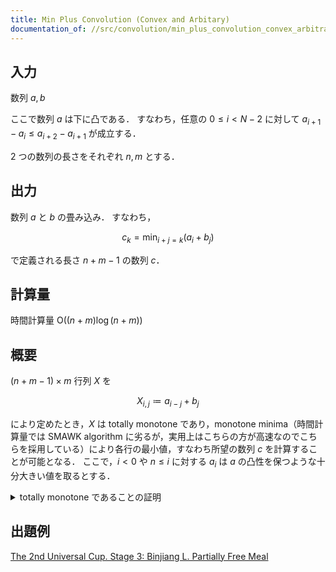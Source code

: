 ```yaml
---
title: Min Plus Convolution (Convex and Arbitary)
documentation_of: //src/convolution/min_plus_convolution_convex_arbitrary.hpp
---
```


## 入力

数列 $a, b$ 

ここで数列 $a$ は下に凸である．
すなわち，任意の $0 \leq i \lt N - 2$ に対して $a _ {i + 1} - a _ i \leq a _ {i + 2} - a _ {i + 1}$ が成立する．

2 つの数列の長さをそれぞれ $n, m$ とする．

## 出力

数列 $a$ と $b$ の畳み込み．
すなわち，

$$
c _ k = \min _ {i + j = k} (a _ i + b _ j)
$$

で定義される長さ $n + m - 1$ の数列 $c$．

## 計算量

時間計算量 $\mathrm{O}((n + m) \log (n + m))$

## 概要

$(n + m - 1) \times m$ 行列 $X$ を

$$
X _ {i, j} \coloneqq a _ {i - j} + b _ j
$$

により定めたとき，$X$ は totally monotone であり，monotone minima（時間計算量では SMAWK algorithm に劣るが，実用上はこちらの方が高速なのでこちらを採用している）により各行の最小値，すなわち所望の数列 $c$ を計算することが可能となる．
ここで，$i \lt 0$ や $n \leq i$ に対する $a_i$ は $a$ の凸性を保つような十分大きい値を取るとする．

<details>
<summary>totally monotone であることの証明</summary>
<div>

$X$ の任意の $2$ 次正方部分行列が monotone であることを示せば良い．
$X$ の行 $i, i ^ \prime\ (i \lt i ^ \prime)$ 及び列 $j, j ^ \prime\ (j \lt j ^ \prime)$ を取り出した部分行列を考える．
$X _ {i, j} > X _ {i, j ^ \prime} \implies X _ {i ^ \prime, j} \gt X _ {i ^ \prime, j ^ \prime}$ を示せば十分だが，これは $i \lt i ^ \prime$ より，

$$
0 \lt X _ {i, j} - X _ {i, j ^ \prime} = a _ {i - j} - a _ {i - j ^ \prime} \leq a _ {i ^ \prime - j} - a _ {i ^ \prime - j ^ \prime} = X _ {i ^ \prime, j} - X _ {i ^ \prime, j ^ \prime}
$$

だから成立する．

$\blacksquare$

</div>
</details>

## 出題例
[The 2nd Universal Cup. Stage 3: Binjiang L. Partially Free Meal](https://contest.ucup.ac/contest/1358/problem/7523)